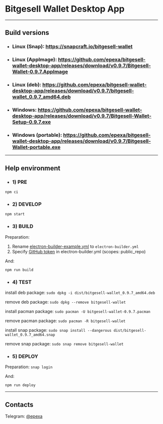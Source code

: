 # Bitgesell Wallet Desktop App

------------

## Build versions

- ### Linux (Snap): https://snapcraft.io/bitgesell-wallet
- ### Linux (AppImage): https://github.com/epexa/bitgesell-wallet-desktop-app/releases/download/v0.9.7/Bitgesell-Wallet-0.9.7.AppImage
- ### Linux (deb): https://github.com/epexa/bitgesell-wallet-desktop-app/releases/download/v0.9.7/bitgesell-wallet_0.9.7_amd64.deb
- ### Windows: https://github.com/epexa/bitgesell-wallet-desktop-app/releases/download/v0.9.7/Bitgesell-Wallet-Setup-0.9.7.exe
- ### Windows (portable): https://github.com/epexa/bitgesell-wallet-desktop-app/releases/download/v0.9.7/Bitgesell-Wallet-portable.exe

------------

## Help environment

- ### 1) PRE
`npm ci`

- ### 2) DEVELOP
`npm start`

- ### 3) BUILD

Preparation:
1. Rename [electron-builder-example.yml](electron-builder-example.yml) to `electron-builder.yml`
2. Specify [GitHub token](https://github.com/settings/tokens) in electron-builder.yml (scopes: public_repo)

And:

`npm run build`

- ### 4) TEST

install deb package:
`sudo dpkg -i dist/bitgesell-wallet_0.9.7_amd64.deb`

remove deb package:
`sudo dpkg --remove bitgesell-wallet`

install pacman package:
`sudo pacman -U bitgesell-wallet-0.9.7.pacman`

remove pacman package:
`sudo pacman -R bitgesell-wallet`

install snap package:
`sudo snap install --dangerous dist/bitgesell-wallet_0.9.7_amd64.snap`

remove snap package:
`sudo snap remove bitgesell-wallet`

- ### 5) DEPLOY

Preparation:
`snap login`

And:

`npm run deploy`

------------

## Contacts

Telegram: [@epexa](https://t.me/epexa)

